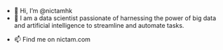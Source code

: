 - 👋 Hi, I’m @nictamhk
- 👀 I am a data scientist passionate of harnessing the power of big data and artificial intelligence to streamline and automate tasks. 
<!--- - 🌱 I’m currently learning ... 
- 💞️ I’m looking to collaborate on ... -->
- 📫 Find me on nictam.com

<!---
nictamhk/nictamhk is a ✨ special ✨ repository because its `README.md` (this file) appears on your GitHub profile.
You can click the Preview link to take a look at your changes.
--->
